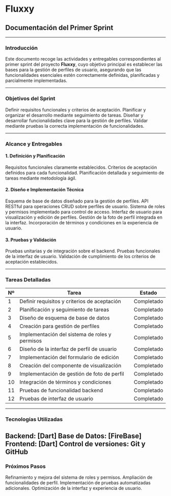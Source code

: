 # Fluxxy

## Documentación del Primer Sprint

---

### Introducción

Este documento recoge las actividades y entregables correspondientes al primer sprint del proyecto **Fluxxy**, cuyo objetivo principal es establecer las bases para la gestión de perfiles de usuario, asegurando que las funcionalidades esenciales estén correctamente definidas, planificadas y parcialmente implementadas.

---

### Objetivos del Sprint

Definir requisitos funcionales y criterios de aceptación.
Planificar y organizar el desarrollo mediante seguimiento de tareas.
Diseñar y desarrollar funcionalidades clave para la gestión de perfiles.
Validar mediante pruebas la correcta implementación de funcionalidades.

---

### Alcance y Entregables

#### 1. Definición y Planificación
Requisitos funcionales claramente establecidos.
Criterios de aceptación definidos para cada funcionalidad.
Planificación detallada y seguimiento de tareas mediante metodología ágil.

#### 2. Diseño e Implementación Técnica
Esquema de base de datos diseñado para la gestión de perfiles.
API RESTful para operaciones CRUD sobre perfiles de usuario.
Sistema de roles y permisos implementado para control de acceso.
Interfaz de usuario para visualización y edición de perfiles.
Gestión de la foto de perfil integrada en la interfaz.
Incorporación de términos y condiciones en la experiencia de usuario.

#### 3. Pruebas y Validación
Pruebas unitarias y de integración sobre el backend.
Pruebas funcionales de la interfaz de usuario.
Validación de cumplimiento de los criterios de aceptación establecidos.

---

### Tareas Detalladas

| Nº  | Tarea                                         | Estado     |
|------|-----------------------------------------------|------------|
| 1    | Definir requisitos y criterios de aceptación  | Completado |
| 2    | Planificación y seguimiento de tareas         | Completado |
| 3    | Diseño de esquema de base de datos             | Completado |
| 4    | Creación para gestión de perfiles              | Completado |
| 5    | Implementación del sistema de roles y permisos | Completado |
| 6    | Diseño de la interfaz de perfil de usuario     | Completado |
| 7    | Implementación del formulario de edición       | Completado |
| 8    | Creación del componente de visualización       | Completado |
| 9    | Implementación de gestión de foto de perfil    | Completado |
| 10   | Integración de términos y condiciones           | Completado |
| 11   | Pruebas de funcionalidad backend                | Completado |
| 12   | Pruebas de interfaz de usuario                   | Completado |
---

### Tecnologías Utilizadas

**Backend:** [Dart]
**Base de Datos:** [FireBase]
**Frontend:** [Dart]
**Control de versiones:** Git y GitHub
---

### Próximos Pasos

Refinamiento y mejora del sistema de roles y permisos.
Ampliación de funcionalidades de perfil.
Implementación de pruebas automatizadas adicionales.
Optimización de la interfaz y experiencia de usuario.

